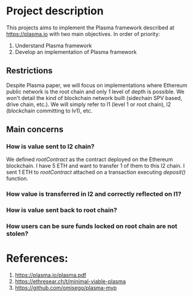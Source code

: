 # Project description
This projects aims to implement the Plasma framework described at https://plasma.io with two main objectives. In order of priority:

1. Understand Plasma framework
2. Develop an implementation of Plasma framework

## Restrictions
Despite Plasma paper, we will focus on implementations where Ethereum public network is the root chain and only 1 level of depth is possible. We won't detail the kind of blockchain network built (sidechain SPV based, drive chain, etc.). We will simply refer to l1 (level 1 or root chain), l2 (blockchain committing to lv1), etc.

## Main concerns
### How is value sent to l2 chain?
We defined *rootContract* as the contract deployed on the Ethereum blockchain.
I have 5 ETH and want to transfer 1 of them to this l2 chain. I sent 1 ETH to *rootContract* attached on a transaction executing *deposit()* function.

### How value is transferred in l2 and correctly reflected on l1?
### How is value sent back to root chain?
### How users can be sure funds locked on root chain are not stolen?


# References:
1. https://plasma.io/plasma.pdf
2. https://ethresear.ch/t/minimal-viable-plasma
3. https://github.com/omisego/plasma-mvp

